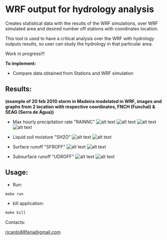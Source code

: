 # WRF output for hydrology analysis
Creates statistical data with the results of the WRF simulations, over WRF simulated area and desired number off stations with coordinates location.

This tool is used to have a critical analysis over the WRF with hydrology outputs results, so user can study the hydrology in that particular area.

Work in progress!!!

**To implement:**

* Compare data obtained from Stations and WRF simulation

## Results:
**(example of 20 feb 2010 storm in Madeira modelated in WRF, images and graphs from 2 location with respective coordinates, FNCH (Funchal) & SEAG (Serra de Água))**


* Max hourly precipitation rate "RAINNC"
![alt text](obs/variav_rainnc_2010-02-18.png)
![alt text](obs/variav_rainnc_2010-02-19.png)
![alt text](obs/variav_rainnc_2010-02-20.png)
![alt text](obs/coor_rain_2010-02-18.png)

* Liquid soil moisture "SH2O"
![alt text](obs/variav_sh2o_2010-02-20.png)
![alt text](obs/coor_sh2o_2010-02-18.png)

* Surface runoff "SFROFF"
![alt text](obs/variav_sfroff_2010-02-20.png)
![alt text](obs/coor_sfroff_2010-02-18.png)

* Subsurface runoff "UDROFF"
![alt text](obs/variav_udroff_2010-02-20.png)
![alt text](obs/coor_udroff_2010-02-18.png)

## Usage:

* Run:
```r
make run
```

* kill application:
```r
make kill
```

Contacts:

<ricardo88faria@gmail.com>
